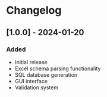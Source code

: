 # Changelog

## [1.0.0] - 2024-01-20

### Added
- Initial release
- Excel schema parsing functionality
- SQL database generation
- GUI interface
- Validation system
